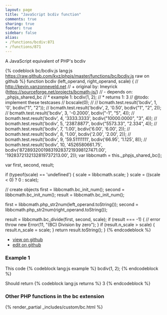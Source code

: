 ```yaml
---
layout: page
title: "JavaScript bcdiv function"
comments: true
sharing: true
footer: true
sidebar: false
alias:
- /functions/bcdiv:871
- /functions/871
---
```

<!-- Generated by Rakefile:build -->
A JavaScript equivalent of PHP's bcdiv

{% codeblock bc/bcdiv.js lang:js https://raw.github.com/kvz/phpjs/master/functions/bc/bcdiv.js raw on github %}
function bcdiv (left_operand, right_operand, scale) {
  // http://kevin.vanzonneveld.net
  // +   original by: lmeyrick (https://sourceforge.net/projects/bcmath-js/)
  // -    depends on: _phpjs_shared_bc
  // *     example 1: bcdiv(1, 2);
  // *     returns 1: 3
  //  @todo: implement these testcases
  //        bcscale(0);
  //
  //        bcmath.test.result('bcdiv', 1, '0', bcdiv("1", "2"));
  //        bcmath.test.result('bcdiv', 2, '0.50', bcdiv("1", "2", 2));
  //        bcmath.test.result('bcdiv', 3, '-0.2000', bcdiv("-1", "5", 4));
  //        bcmath.test.result('bcdiv', 4, '3333.3333', bcdiv("10000.0000", "3", 4));
  //        bcmath.test.result('bcdiv', 5, '2387.8877', bcdiv("5573.33", "2.334", 4));
  //        bcmath.test.result('bcdiv', 7, '1.00', bcdiv('6.00', '6.00', 2));
  //        bcmath.test.result('bcdiv', 8, '1.00', bcdiv('2.00', '2.00', 2));
  //        bcmath.test.result('bcdiv', 9, '59.51111111', bcdiv('66.95', '1.125', 8));
  //        bcmath.test.result('bcdiv', 10, '4526580661.75', bcdiv('8728932001983192837219398127471.00', '1928372132132819737213.00', 2));
  var libbcmath = this._phpjs_shared_bc();

  var first, second, result;

  if (typeof(scale) == 'undefined') {
    scale = libbcmath.scale;
  }
  scale = ((scale < 0) ? 0 : scale);

  // create objects
  first = libbcmath.bc_init_num();
  second = libbcmath.bc_init_num();
  result = libbcmath.bc_init_num();

  first = libbcmath.php_str2num(left_operand.toString());
  second = libbcmath.php_str2num(right_operand.toString());

  result = libbcmath.bc_divide(first, second, scale);
  if (result === -1) {
    // error
    throw new Error(11, "(BC) Division by zero");
  }
  if (result.n_scale > scale) {
    result.n_scale = scale;
  }
  return result.toString();
}
{% endcodeblock %}

 - [view on github](https://github.com/kvz/phpjs/blob/master/functions/bc/bcdiv.js)
 - [edit on github](https://github.com/kvz/phpjs/edit/master/functions/bc/bcdiv.js)

### Example 1
This code
{% codeblock lang:js example %}
bcdiv(1, 2);
{% endcodeblock %}

Should return
{% codeblock lang:js returns %}
3
{% endcodeblock %}


### Other PHP functions in the bc extension
{% render_partial _includes/custom/bc.html %}
